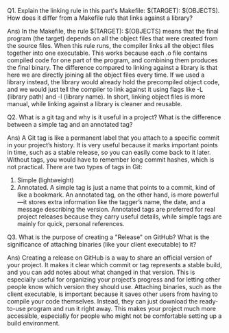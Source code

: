Q1. Explain the linking rule in this part's Makefile: $(TARGET): $(OBJECTS). How does it differ from a Makefile rule that links against a library?

Ans) In the Makefile, the rule $(TARGET): $(OBJECTS) means that the final program (the target) depends on all the object files that were created from the source files. When this rule runs, the compiler links all the object files together into one executable. This works because each .o file contains compiled code for one part of the program, and combining them produces the final binary. 
The difference compared to linking against a library is that here we are directly joining all the object files every time. If we used a library instead, the library would already hold the precompiled object code, and we would just tell the compiler to link against it using flags like -L (library path) and -l (library name).
In short, linking object files is more manual, while linking against a library is cleaner and reusable.

Q2. What is a git tag and why is it useful in a project? What is the difference between a simple tag and an annotated tag?

Ans) A Git tag is like a permanent label that you attach to a specific commit in your project’s history. It is very useful because it marks important points in time, such as a stable release, so you can easily come back to it later. Without tags, you would have to remember long commit hashes, which is not practical. 
There are two types of tags in Git: 
1) Simple (lightweight) 
2) Annotated. 
A simple tag is just a name that points to a commit, kind of like a bookmark. 
An annotated tag, on the other hand, is more powerful—it stores extra information like the tagger’s name, the date, and a message describing the version. 
Annotated tags are preferred for real project releases because they carry useful details, while simple tags are mainly for quick, personal references.

Q3. What is the purpose of creating a "Release" on GitHub? What is the significance of attaching binaries (like your client executable) to it?

Ans) Creating a release on GitHub is a way to share an official version of your project. It makes it clear which commit or tag represents a stable build, and you can add notes about what changed in that version. This is especially useful for organizing your project’s progress and for letting other people know which version they should use. Attaching binaries, such as the client executable, is important because it saves other users from having to compile your code themselves. Instead, they can just download the ready-to-use program and run it right away. This makes your project much more accessible, especially for people who might not be comfortable setting up a build environment.


